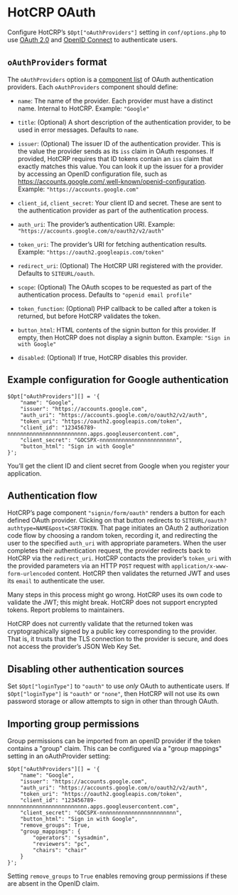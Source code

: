 # HotCRP OAuth

Configure HotCRP’s `$Opt["oAuthProviders"]` setting in `conf/options.php` to use
[OAuth 2.0][OAuth] and [OpenID Connect][] to authenticate users.

## `oAuthProviders` format

The `oAuthProviders` option is a [component list][components] of OAuth
authentication providers. Each `oAuthProviders` component should define:

* `name`: The name of the provider. Each provider must have a distinct name.
  Internal to HotCRP. Example: `"Google"`

* `title`: (Optional) A short description of the authentication provider, to
  be used in error messages. Defaults to `name`.

* `issuer`: (Optional) The issuer ID of the authentication provider. This is
  the value the provider sends as its `iss` claim in OAuth responses. If
  provided, HotCRP requires that ID tokens contain an `iss` claim that exactly
  matches this value. You can look it up the issuer for a provider by
  accessing an OpenID configuration file, such as
  https://accounts.google.com/.well-known/openid-configuration. Example:
  `"https://accounts.google.com"`

* `client_id`, `client_secret`: Your client ID and secret. These are sent to
  the authentication provider as part of the authentication process.

* `auth_uri`: The provider’s authentication URI. Example:
  `"https://accounts.google.com/o/oauth2/v2/auth"`

* `token_uri`: The provider’s URI for fetching authentication results.
  Example: `"https://oauth2.googleapis.com/token"`

* `redirect_uri`: (Optional) The HotCRP URI registered with the provider.
  Defaults to `SITEURL/oauth`.

* `scope`: (Optional) The OAuth scopes to be requested as part of the
  authentication process. Defaults to `"openid email profile"`

* `token_function`: (Optional) PHP callback to be called after a token is
  returned, but before HotCRP validates the token.

* `button_html`: HTML contents of the signin button for this provider. If
  empty, then HotCRP does not display a signin button. Example: `"Sign in with
  Google"`

* `disabled`: (Optional) If true, HotCRP disables this provider.

## Example configuration for Google authentication

```
$Opt["oAuthProviders"][] = '{
    "name": "Google",
    "issuer": "https://accounts.google.com",
    "auth_uri": "https://accounts.google.com/o/oauth2/v2/auth",
    "token_uri": "https://oauth2.googleapis.com/token",
    "client_id": "123456789-nnnnnnnnnnnnnnnnnnnnnnnnn.apps.googleusercontent.com",
    "client_secret": "GOCSPX-nnnnnnnnnnnnnnnnnnnnnnnn",
    "button_html": "Sign in with Google"
}';
```

You’ll get the client ID and client secret from Google when you register your
application.

## Authentication flow

HotCRP’s page component `"signin/form/oauth"` renders a button for each
defined OAuth provider. Clicking on that button redirects to
`SITEURL/oauth?authtype=NAME&post=CSRFTOKEN`. That page initiates an OAuth 2
authorization code flow by choosing a random token, recording it, and
redirecting the user to the specified `auth_uri` with appropriate parameters.
When the user completes their authentication request, the provider redirects
back to HotCRP via the `redirect_uri`. HotCRP contacts the provider’s
`token_uri` with the provided parameters via an HTTP `POST` request with
`application/x-www-form-urlencoded` content. HotCRP then validates the
returned JWT and uses its `email` to authenticate the user.

Many steps in this process might go wrong. HotCRP uses its own code to
validate the JWT; this might break. HotCRP does not support encrypted tokens.
Report problems to maintainers.

HotCRP does not currently validate that the returned token was
cryptographically signed by a public key corresponding to the provider. That
is, it trusts that the TLS connection to the provider is secure, and does not
access the provider’s JSON Web Key Set.

## Disabling other authentication sources

Set `$Opt["loginType"]` to `"oauth"` to use *only* OAuth to authenticate
users. If `$Opt["loginType"]` is `"oauth"` or `"none"`, then HotCRP will not
use its own password storage or allow attempts to sign in other than through
OAuth.

## Importing group permissions

Group permissions can be imported from an openID provider if the token contains
a "group" claim. This can be configured via a "group mappings" setting in an
oAuthProvider setting:

```
$Opt["oAuthProviders"][] = '{
    "name": "Google",
    "issuer": "https://accounts.google.com",
    "auth_uri": "https://accounts.google.com/o/oauth2/v2/auth",
    "token_uri": "https://oauth2.googleapis.com/token",
    "client_id": "123456789-nnnnnnnnnnnnnnnnnnnnnnnnn.apps.googleusercontent.com",
    "client_secret": "GOCSPX-nnnnnnnnnnnnnnnnnnnnnnnn",
    "button_html": "Sign in with Google",
    "remove_groups": True,
    "group_mappings": {
        "operators": "sysadmin",
        "reviewers": "pc",
        "chairs": "chair"
    }
}';
```

Setting `remove_groups` to `True` enables removing group permissions if these
are absent in the OpenID claim.

[OAuth]: https://en.wikipedia.org/wiki/OAuth
[OpenID Connect]: https://en.wikipedia.org/wiki/OpenID
[components]: ./components.md
